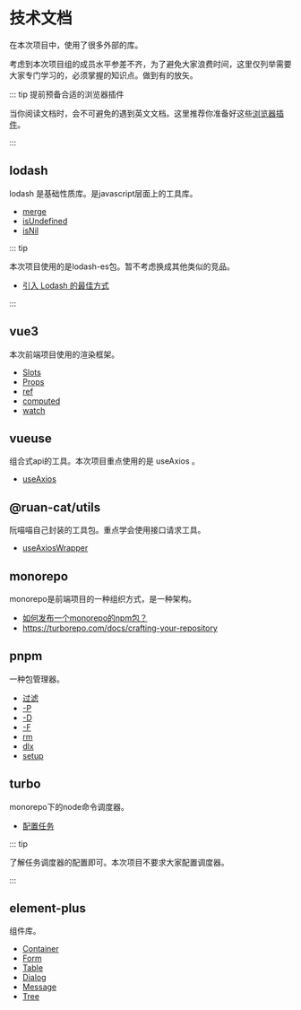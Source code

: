 # 技术文档

在本次项目中，使用了很多外部的库。

考虑到本次项目组的成员水平参差不齐，为了避免大家浪费时间，这里仅列举需要大家专门学习的，必须掌握的知识点。做到有的放矢。

::: tip 提前预备合适的浏览器插件

当你阅读文档时，会不可避免的遇到英文文档。这里推荐你准备好这些[浏览器插件](../../09oa/frontend-dev/chrome-extensions.md)。

:::

## lodash

lodash 是基础性质库。是javascript层面上的工具库。

- [merge](https://www.lodashjs.com/docs/lodash.merge)
- [isUndefined](https://www.lodashjs.com/docs/lodash.isUndefined)
- [isNil](https://www.lodashjs.com/docs/lodash.isNil)

::: tip

本次项目使用的是lodash-es包。暂不考虑换成其他类似的竞品。

- [引入 Lodash 的最佳方式](https://juejin.cn/post/6844904116544618503)

:::

## vue3

本次前端项目使用的渲染框架。

- [Slots](https://cn.vuejs.org/guide/components/slots.html)
- [Props](https://cn.vuejs.org/guide/components/props.html)
- [ref](https://cn.vuejs.org/api/reactivity-core.html#ref)
- [computed](https://cn.vuejs.org/api/reactivity-core.html#computed)
- [watch](https://cn.vuejs.org/api/reactivity-core.html#computed)

## vueuse

组合式api的工具。本次项目重点使用的是 useAxios 。

- [useAxios](https://vueuse.org/integrations/useAxios/)

## @ruan-cat/utils

阮喵喵自己封装的工具包。重点学会使用接口请求工具。

- [useAxiosWrapper](https://utils.ruan-cat.com/vueuse/useAxios/)

## monorepo

monorepo是前端项目的一种组织方式，是一种架构。

- [如何发布一个monorepo的npm包？](https://www.bilibili.com/video/BV1Aj411h7F2/)
- https://turborepo.com/docs/crafting-your-repository

## pnpm

一种包管理器。

- [过滤](https://pnpm.io/zh/filtering)
- [-P](https://pnpm.io/zh/cli/install#--prod--p)
- [-D](https://pnpm.io/zh/cli/install#--dev--d)
- [-F](https://pnpm.io/zh/cli/install#--filter-package_selector)
- [rm](https://pnpm.io/zh/cli/remove)
- [dlx](https://pnpm.io/zh/cli/dlx)
- [setup](https://pnpm.io/zh/cli/setup)

## turbo

monorepo下的node命令调度器。

- [配置任务](https://turborepo.com/docs/crafting-your-repository/configuring-tasks)

::: tip

了解任务调度器的配置即可。本次项目不要求大家配置调度器。

:::

## element-plus

组件库。

- [Container](https://element-plus.org/zh-CN/component/container.html)
- [Form](https://element-plus.org/zh-CN/component/form.html)
- [Table](https://element-plus.org/zh-CN/component/table.html)
- [Dialog](https://element-plus.org/zh-CN/component/dialog.html)
- [Message](https://element-plus.org/zh-CN/component/message.html)
- [Tree](https://element-plus.org/zh-CN/component/tree.html)

##
